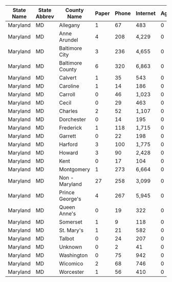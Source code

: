 | __State Name__ | __State Abbrev__ | __County Name__ | __Paper__ | __Phone__ | __Internet__ | __Agent__ |
|----------------|------------------|-----------------|-----------|-----------|--------------|-----------|
| Maryland       | MD               | Allegany        | 1         | 67        | 483          | 0         |
| Maryland       | MD               | Anne Arundel    | 4         | 208       | 4,229        | 0         |
| Maryland       | MD               | Baltimore City  | 3         | 236       | 4,655        | 0         |
| Maryland       | MD               | Baltimore County| 6         | 320       | 6,863        | 0         |
| Maryland       | MD               | Calvert         | 1         | 35        | 543          | 0         |
| Maryland       | MD               | Caroline        | 1         | 14        | 186          | 0         |
| Maryland       | MD               | Carroll         | 0         | 46        | 1,023        | 0         |
| Maryland       | MD               | Cecil           | 0         | 29        | 463          | 0         |
| Maryland       | MD               | Charles         | 2         | 52        | 1,107        | 0         |
| Maryland       | MD               | Dorchester      | 0         | 14        | 195          | 0         |
| Maryland       | MD               | Frederick       | 1         | 118       | 1,715        | 0         |
| Maryland       | MD               | Garrett         | 0         | 22        | 198          | 0         |
| Maryland       | MD               | Harford         | 3         | 100       | 1,775        | 0         |
| Maryland       | MD               | Howard          | 3         | 90        | 2,428        | 0         |
| Maryland       | MD               | Kent            | 0         | 17        | 104          | 0         |
| Maryland       | MD               | Montgomery      | 1         | 273       | 6,664        | 0         |
| Maryland       | MD               | Non - Maryland  | 27        | 258       | 3,099        | 0         |
| Maryland       | MD               | Prince George's | 4         | 267       | 5,945        | 0         |
| Maryland       | MD               | Queen Anne's    | 0         | 19        | 322          | 0         |
| Maryland       | MD               | Somerset        | 1         | 9         | 118          | 0         |
| Maryland       | MD               | St. Mary's      | 1         | 21        | 582          | 0         |    
| Maryland       | MD               | Talbot          | 0         | 24        | 207          | 0         |
| Maryland       | MD               | Unknown         | 0         | 2         | 41           | 0         |
| Maryland       | MD               | Washington      | 0         | 75        | 942          | 0         |
| Maryland       | MD               | Wicomico        | 2         | 68        | 746          | 0         |
| Maryland       | MD               | Worcester       | 1         | 56        | 410          | 0         |
